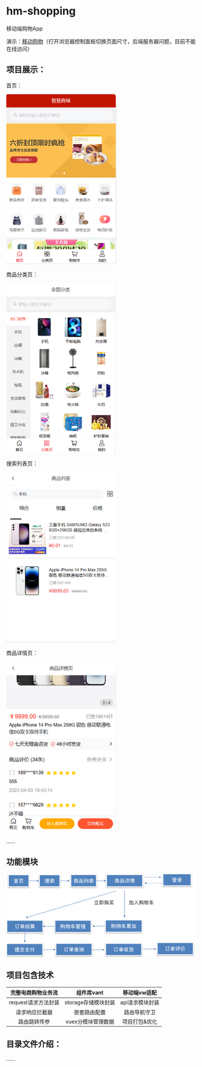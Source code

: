 # hm-shopping
 移动端购物App

演示：[移动购物](https://1941289645.github.io/hm-shopping/)（打开浏览器控制面板切换页面尺寸，后端服务器问题，目前不能在线访问）



## 项目展示：

首页：

<img src="assets/image-20230905114432789.png" alt="image-20230905114432789" style="zoom:67%;" />

商品分类页：

<img src="assets/image-20230905114451236.png" alt="image-20230905114451236" style="zoom:67%;" />

搜索列表页：

<img src="assets/image-20230905114627497.png" alt="image-20230905114627497" style="zoom:67%;" />

商品详情页：

<img src="assets/image-20230905114645782.png" alt="image-20230905114645782" style="zoom:67%;" />

……

## 功能模块

![image-20230831230007390](assets/image-20230831230007390.png)

## 项目包含技术

| 完整电商购物业务流  |     组件库vant      |  移动端vw适配   |
| :-----------------: | :-----------------: | :-------------: |
| request请求方法封装 | storage存储模块封装 | api请求模块封装 |
|   请求响应拦截器    |    嵌套路由配置     |  路由导航守卫   |
|    路由跳转传参     | vuex分模块管理数据  |  项目打包&优化  |

## 目录文件介绍：

……
